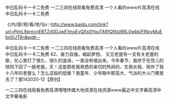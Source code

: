 中日乱码卡一卡二免费
一二三四在线观看免费高清
一个人看的www片高清在线
中日乱码卡一卡二免费


《/内/部/观/看/地/址👉http://www.baidu.com/link?url=PImL9pnrcnEBTZd0DJwE1moEyQXs0YpuTA91QfbU6RL0wbkiFlNcvMuEbn0iJT6n&wd》--

中日乱码卡一卡二免费
一二三四在线观看免费高清
一个人看的www片高清在线
中日乱码卡一卡二免费
	62、奋力自强，崛起梦想。
又见老屋有一支有关老屋的歌，在心里打了很久、很久的漩涡，一直没有唱出来。今年春节，我终于在侄儿的陪同下回了一趟老屋。天！这是那栋我熟悉的亲切的热闹的、生我长我、陪伴了我十八年的老屋么？怎么这般的低矮？我童年、少年眼中那高大、气派的大斗门哪里去了？那142020-12【原创】





一二三四在线观看免费高清嘿嘿传媒大地资源在线资源www最近中文字幕高清中文字幕电影
